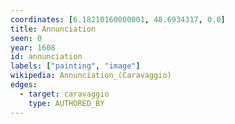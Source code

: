 ```yaml
---
coordinates: [6.18210160000001, 48.6934317, 0.0]
title: Annunciation
seen: 0
year: 1608
id: annunciation
labels: ["painting", "image"]
wikipedia: Annunciation_(Caravaggio)
edges:
  - target: caravaggio
    type: AUTHORED_BY
---
```

